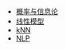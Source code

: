 - [概率与信息论](probability_and_information_theory.md)
- [线性模型](linear_model/readme.md)
- [kNN](kNN/readme.md)
- [NLP](NLP/readme.md)